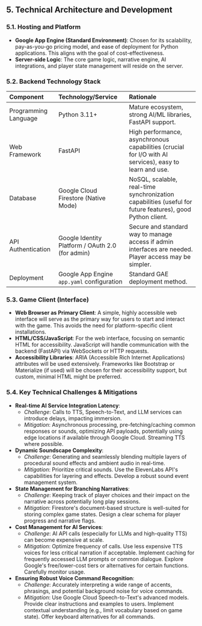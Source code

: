 ## 5. Technical Architecture and Development
### 5.1. Hosting and Platform
*   **Google App Engine (Standard Environment)**: Chosen for its scalability, pay-as-you-go pricing model, and ease of deployment for Python applications. This aligns with the goal of cost-effectiveness.
*   **Server-side Logic**: The core game logic, narrative engine, AI integrations, and player state management will reside on the server.

### 5.2. Backend Technology Stack
| Component           | Technology/Service                                  | Rationale                                                                                                |
| :------------------ | :-------------------------------------------------- | :------------------------------------------------------------------------------------------------------- |
| Programming Language | Python 3.11+                                        | Mature ecosystem, strong AI/ML libraries, FastAPI support.                                               |
| Web Framework       | FastAPI                                             | High performance, asynchronous capabilities (crucial for I/O with AI services), easy to learn and use.     |
| Database            | Google Cloud Firestore (Native Mode)                | NoSQL, scalable, real-time synchronization capabilities (useful for future features), good Python client. |
| API Authentication  | Google Identity Platform / OAuth 2.0 (for admin)    | Secure and standard way to manage access if admin interfaces are needed. Player access may be simpler.   |
| Deployment          | Google App Engine `app.yaml` configuration          | Standard GAE deployment method.                                                                          |

### 5.3. Game Client (Interface)
*   **Web Browser as Primary Client**: A simple, highly accessible web interface will serve as the primary way for users to start and interact with the game. This avoids the need for platform-specific client installations.
*   **HTML/CSS/JavaScript**: For the web interface, focusing on semantic HTML for accessibility. JavaScript will handle communication with the backend (FastAPI) via WebSockets or HTTP requests.
*   **Accessibility Libraries**: ARIA (Accessible Rich Internet Applications) attributes will be used extensively. Frameworks like Bootstrap or Materialize (if used) will be chosen for their accessibility support, but custom, minimal HTML might be preferred.

### 5.4. Key Technical Challenges & Mitigations
*   **Real-time AI Service Integration Latency**:
    *   *Challenge*: Calls to TTS, Speech-to-Text, and LLM services can introduce delays, impacting immersion.
    *   *Mitigation*: Asynchronous processing, pre-fetching/caching common responses or sounds, optimizing API payloads, potentially using edge locations if available through Google Cloud. Streaming TTS where possible.
*   **Dynamic Soundscape Complexity**:
    *   *Challenge*: Generating and seamlessly blending multiple layers of procedural sound effects and ambient audio in real-time.
    *   *Mitigation*: Prioritize critical sounds. Use the ElevenLabs API's capabilities for layering and effects. Develop a robust sound event management system.
*   **State Management for Branching Narratives**:
    *   *Challenge*: Keeping track of player choices and their impact on the narrative across potentially long play sessions.
    *   *Mitigation*: Firestore's document-based structure is well-suited for storing complex game states. Design a clear schema for player progress and narrative flags.
*   **Cost Management for AI Services**:
    *   *Challenge*: AI API calls (especially for LLMs and high-quality TTS) can become expensive at scale.
    *   *Mitigation*: Optimize frequency of calls. Use less expensive TTS voices for less critical narration if acceptable. Implement caching for frequently accessed LLM prompts or common dialogue. Explore Google's free/lower-cost tiers or alternatives for certain functions. Carefully monitor usage.
*   **Ensuring Robust Voice Command Recognition**:
    *   *Challenge*: Accurately interpreting a wide range of accents, phrasings, and potential background noise for voice commands.
    *   *Mitigation*: Use Google Cloud Speech-to-Text's advanced models. Provide clear instructions and examples to users. Implement contextual understanding (e.g., limit vocabulary based on game state). Offer keyboard alternatives for all commands.
